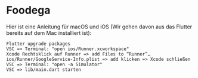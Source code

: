 # Foodega

Hier ist eine Anleitung für macOS und iOS (Wir gehen davon aus das Flutter bereits auf dem Mac installiert ist):

    Flutter upgrade packages
    VSC => Terminal: "open ios/Runner.xcworkspace"
    Xcode Rechtsklick auf Runner => add Files to “Runner”…
    ios/Runner/GoogleService-Info.plist => add klicken => Xcode schließen
    VSC => Terminal: "open -a Simulator"
    VSC => lib/main.dart starten
